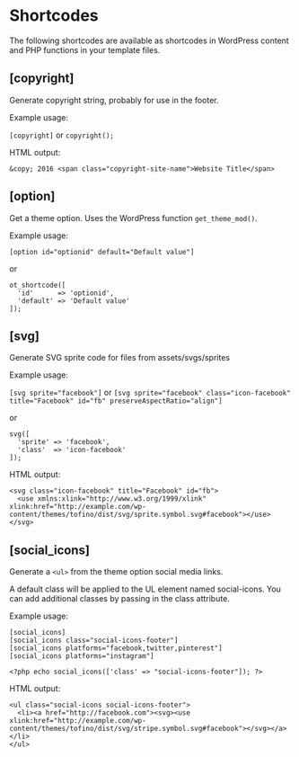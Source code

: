 # Shortcodes

The following shortcodes are available as shortcodes in WordPress content and PHP functions in your template files.

## [copyright]

Generate copyright string, probably for use in the footer.

Example usage:

``[copyright]`` or ``copyright();``

HTML output:
```
&copy; 2016 <span class="copyright-site-name">Website Title</span>
```

## [option]

Get a theme option. Uses the WordPress function `get_theme_mod()`.

Example usage:

``[option id="optionid" default="Default value"]``

or

```
ot_shortcode([
  'id'      => 'optionid',
  'default' => 'Default value'
]);
```

## [svg]

Generate SVG sprite code for files from assets/svgs/sprites

Example usage:

``[svg sprite="facebook"]`` or ``[svg sprite="facebook" class="icon-facebook" title="Facebook" id="fb" preserveAspectRatio="align"]``

or

```
svg([
  'sprite' => 'facebook',
  'class'  => 'icon-facebook'
]);
```

HTML output:
```
<svg class="icon-facebook" title="Facebook" id="fb">
  <use xmlns:xlink="http://www.w3.org/1999/xlink" xlink:href="http://example.com/wp-content/themes/tofino/dist/svg/sprite.symbol.svg#facebook"></use>
</svg>
```

## [social_icons]

Generate a `<ul>` from the theme option social media links.

A default class will be applied to the UL element named social-icons. You can add additional classes by passing in the class attribute.

Example usage:

```
[social_icons]
[social_icons class="social-icons-footer"]
[social_icons platforms="facebook,twitter,pinterest"]
[social_icons platforms="instagram"]

<?php echo social_icons(['class' => "social-icons-footer"]); ?>
```

HTML output:
```
<ul class="social-icons social-icons-footer">
  <li><a href="http://facebook.com"><svg><use xlink:href="http://example.com/wp-content/themes/tofino/dist/svg/stripe.symbol.svg#facebook"></svg></a></li>
</ul>
```
